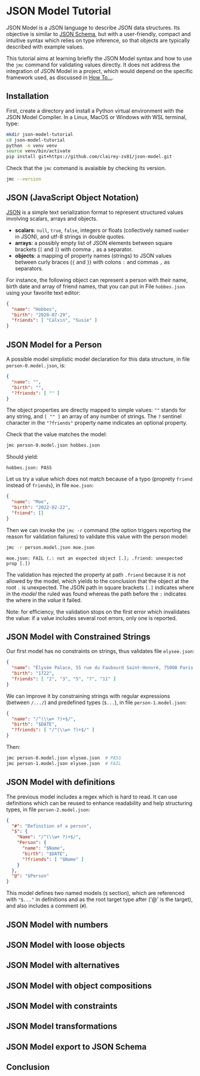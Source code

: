 # JSON Model Tutorial

JSON Model is a JSON language to describe JSON data structures.
Its objective is similar to [JSON Schema](https://json-schema.org/), but with
a user-friendly, compact and intuitive syntax which relies on type inference,
so that objects are typically described with example values.

This tutorial aims at learning briefly the JSON Model syntax and how to use
the `jmc` command for validating values directly.
It does not address the integration of JSON Model in a project, which
would depend on the specific framework used, as discussed in [How To…](HOWTO.md).

## Installation

First, create a directory and install a Python virtual environment with the JSON Model
Compiler. In a Linux, MacOS or Windows with WSL terminal, type:

```sh
mkdir json-model-tutorial
cd json-model-tutorial
python -m venv venv
source venv/bin/activate
pip install git+https://github.com/clairey-zx81/json-model.git
```

Check that the `jmc` command is avalaible by checking its version.

```sh
jmc --version
```

## JSON (JavaScript Object Notation)

[JSON](https://www.json.org/) is a simple text serialization format to represent structured
values involving scalars, arrays and objects.

- **scalars**: `null`, `true`, `false`, integers or floats (collectively named `number` in JSON),
  and utf-8 strings in double quotes.
- **arrays**: a possibly empty list of JSON elements between square brackets (`[` and `]`)
  with comma `,` as a separator.
- **objects**: a mapping of property names (strings) to JSON values between curly braces
  (`{` and `}`) with colons `:` and commas `,` as separators.

For instance, the following object can represent a person with their name, birth date and array
of friend names, that you can put in File `hobbes.json` using your favorite text editor:

```json
{
  "name": "Hobbes",
  "birth": "2020-07-29",
  "friends": [ "Calvin", "Susie" ]
}
```

## JSON Model for a Person

A possible model simplistic model declaration for this data structure,
in file `person-0.model.json`, is:

```json
{
  "name": "",
  "birth": "",
  "?friends": [ "" ]
}
```

The object properties are directly mapped to simple values: `""` stands for any string,
and `[ "" ]` an array of any number of strings.
The `?` sentinel character in the `"?friends"` property name indicates an optional property.

Check that the value matches the model:

```sh
jmc person-0.model.json hobbes.json
```

Should yield:

```
hobbes.json: PASS
```

Let us try a value which does not match because of a typo (proprety `friend` instead of `friends`),
in file `moe.json`:

```json
{
  "name": "Moe",
  "birth": "2022-02-22",
  "friend": []
}
```

Then we can invoke the `jmc -r` command (the option triggers reporting the reason for
validation failures) to validate this value with the person model:

```sh
jmc -r person.model.json moe.json
```
```
moe.json: FAIL (.: not an expected object [.]; .friend: unexpected prop [.])
```

The validation has rejected the property at path `.friend` because it is not allowed
by the model, which yields to the conclusion that the object at the root `.` is unexpected.
The JSON path in square brackets `[.]` indicates where in the _model_ the
ruled was found whereas the path before the `:` indicates the where in the _value_ it failed.

Note: for efficiency, the validation stops on the first error which invalidates the value:
if a value includes several root errors, only one is reported.

## JSON Model with Constrained Strings

Our first model has no constraints on strings, thus validates file `elysee.json`:

```json
{
  "name": "Élysée Palace, 55 rue du Faubourd Saint-Honoré, 75008 Paris, France.",
  "birth": "1722",
  "friends": [ "2", "3", "5", "7", "11" ]
}
```

We can improve it by constraining strings with regular expressions (between `/.../`)
and predefined types (`$...`), in file `person-1.model.json`:

```json
{
  "name": "/^(\\w+ ?)+$/",
  "birth": "$DATE",
  "?friends": [ "/^(\\w+ ?)+$/" ]
}
```

Then:

```sh
jmc person-0.model.json elysee.json  # PASS
jmc person-1.model.json elysee.json  # FAIL
```

## JSON Model with definitions

The previous model includes a regex which is hard to read.
It can use definitions which can be reused to enhance readability and help structuring
types, in file `person-2.model.json`:

```json
{
  "#": "Definition of a person",
  "$": {
    "Name": "/^(\\w+ ?)+$/",
    "Person": {
      "name": "$Name",
      "birth": "$DATE",
      "?friends": [ "$Name" ]
    }
  },
  "@": "$Person"
}
```

This model defines two named models (`$` section), which are referenced with `"$..."`
in definitions and as the root target type after ('@' is the target), and also includes a
comment (`#`).

## JSON Model with numbers

## JSON Model with loose objects

## JSON Model with alternatives


## JSON Model with object compositions

## JSON Model with constraints

## JSON Model transformations

## JSON Model export to JSON Schema

## Conclusion
